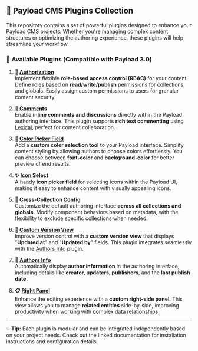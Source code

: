 ## 🚀 Payload CMS Plugins Collection

This repository contains a set of powerful plugins designed to enhance your [Payload CMS](https://payloadcms.com/) projects. Whether you're managing complex content structures or optimizing the authoring experience, these plugins will help streamline your workflow.

### 🔌 **Available Plugins** (Compatible with Payload 3.0)

1. **🔐 [Authorization](packages/authorization/)**  
   Implement flexible **role-based access control (RBAC)** for your content. Define roles based on **read/write/publish** permissions for collections and globals. Easily assign custom permissions to users for granular content security.

2. **💬 [Comments](packages/comments/)**  
   Enable **inline comments and discussions** directly within the Payload authoring interface. This plugin supports **rich text commenting** using [Lexical](https://lexical.dev/), perfect for content collaboration.

3. **🎨 [Color Picker Field](packages/color-picker/)**  
   Add a **custom color selection tool** to your Payload interface. Simplify content styling by allowing authors to choose colors effortlessly.
   You can choose between **font-color** and **background-color** for better preview of end results.

4. **✨ [Icon Select](packages/icon-select/)**  
   A handy **icon picker field** for selecting icons within the Payload UI, making it easy to enhance content with visually appealing icons.

5. **🔗 [Cross-Collection Config](packages/cross-collection/)**  
   Customize the default authoring interface **across all collections and globals**. Modify component behaviors based on metadata, with the flexibility to exclude specific collections when needed.

6. **📝 [Custom Version View](packages/custom-version-view/)**  
   Improve version control with a **custom version view** that displays "**Updated at**" and "**Updated by**" fields. This plugin integrates seamlessly with the [Authors Info](packages/authors-info/) plugin.

7. **👤 [Authors Info](packages/authors-info/)**  
   Automatically display **author information** in the authoring interface, including details like **creator, updaters, publishers**, and the **last publish date**.

8. **📋 [Right Panel](packages/right-panel/)**  
   Enhance the editing experience with a **custom right-side panel**. This view allows you to manage **related entities** side-by-side, improving productivity when working with complex data relationships.

---

💡 **Tip:** Each plugin is modular and can be integrated independently based on your project needs. Check out the linked documentation for installation instructions and configuration details.

